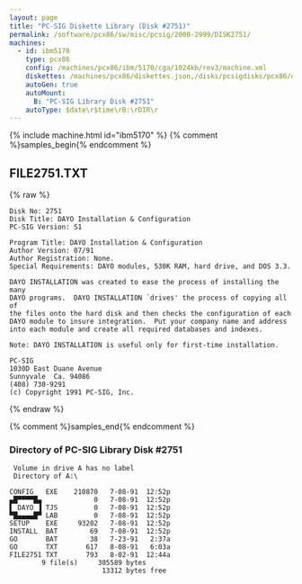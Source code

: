 ```yaml
---
layout: page
title: "PC-SIG Diskette Library (Disk #2751)"
permalink: /software/pcx86/sw/misc/pcsig/2000-2999/DISK2751/
machines:
  - id: ibm5170
    type: pcx86
    config: /machines/pcx86/ibm/5170/cga/1024kb/rev3/machine.xml
    diskettes: /machines/pcx86/diskettes.json,/disks/pcsigdisks/pcx86/diskettes.json
    autoGen: true
    autoMount:
      B: "PC-SIG Library Disk #2751"
    autoType: $date\r$time\rB:\rDIR\r
---
```


{% include machine.html id="ibm5170" %}
{% comment %}samples_begin{% endcomment %}

## FILE2751.TXT

{% raw %}
```
Disk No: 2751
Disk Title: DAYO Installation & Configuration
PC-SIG Version: S1

Program Title: DAYO Installation & Configuration
Author Version: 07/91
Author Registration: None.
Special Requirements: DAYO modules, 530K RAM, hard drive, and DOS 3.3.

DAYO INSTALLATION was created to ease the process of installing the many
DAYO programs.  DAYO INSTALLATION `drives' the process of copying all of
the files onto the hard disk and then checks the configuration of each
DAYO module to insure integration.  Put your company name and address
into each module and create all required databases and indexes.

Note: DAYO INSTALLATION is useful only for first-time installation.

PC-SIG
1030D East Duane Avenue
Sunnyvale  Ca. 94086
(408) 730-9291
(c) Copyright 1991 PC-SIG, Inc.
```
{% endraw %}

{% comment %}samples_end{% endcomment %}

### Directory of PC-SIG Library Disk #2751

     Volume in drive A has no label
     Directory of A:\

    CONFIG   EXE    210870   7-08-91  12:52p
    ▄█▀▀▀▀█▄             0   7-08-91  12:52p
    ▌ DAYO ▐ TJS         0   7-08-91  12:52p
    ▀█▄▄▄▄█▀ LAB         0   7-08-91  12:52p
    SETUP    EXE     93202   7-08-91  12:52p
    INSTALL  BAT        69   7-08-91  12:52p
    GO       BAT        38   7-23-91   2:37a
    GO       TXT       617   8-08-91   6:03a
    FILE2751 TXT       793   8-02-91  12:44a
            9 file(s)     305589 bytes
                           13312 bytes free
